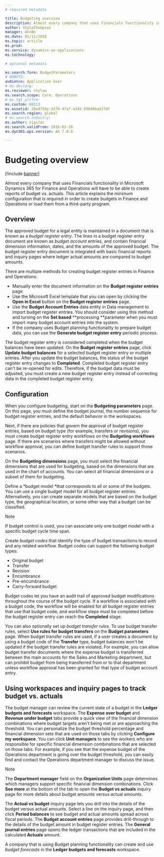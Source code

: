 ```yaml
---
# required metadata

title: Budgeting overview
description: Almost every company that uses Financials functionality in Microsoft Dynamics 365 for Finance and Operations will have to be able to create reports of budget vs. actuals. This article explains the minimum configuration that is required in order to create budgets in Finance and Operations or load them from a third-party program.
author: ShylaThompson
manager: AnnBe
ms.date: 01/11/2018
ms.topic: article
ms.prod: 
ms.service: dynamics-ax-applications
ms.technology: 

# optional metadata

ms.search.form: BudgetParameters
# ROBOTS: 
audience: Application User
# ms.devlang: 
ms.reviewer: shylaw
ms.search.scope: Core, Operations
# ms.tgt_pltfrm: 
ms.custom: 60113
ms.assetid: 28a9793e-d376-47af-a345-69046bad17df
ms.search.region: global
# ms.search.industry: 
ms.author: sigitac
ms.search.validFrom: 2016-02-28
ms.dyn365.ops.version: AX 7.0.0

---
```


# Budgeting overview

[!include [banner](../includes/banner.md)]

Almost every company that uses Financials functionality in Microsoft Dynamics 365 for Finance and Operations will have to be able to create reports of budget vs. actuals. This article explains the minimum configuration that is required in order to create budgets in Finance and Operations or load them from a third-party program.

Overview
--------

The approved budget for a legal entity is maintained in a document that is known as a *budget register entry*. The lines in a budget register entry document are known as *budget account* entries, and contain financial dimension information, dates, and the amounts of the approved budget. The budget register entry document is integrated with basic financial reports and inquiry pages where ledger actual amounts are compared to budget amounts. 

There are multiple methods for creating budget register entries in Finance and Operations:

-   Manually enter the document information on the **Budget register entries** page.
-   Use the Microsoft Excel template that you can open by clicking the **Open in Excel** button on the **Budget register entries** page.
-   Use the **Budget Account Entries** data entity in Data management to import budget register entries. You should consider using this method and turning on the **Set based** **processing **parameter when you must import many budget account entries into the system.
-   If the company uses Budget planning functionality to prepare budget data, you can use the **Generate budget register entry** periodic process.

The budget register entry is considered completed when the budget balances have been updated. On the **Budget register entries** page, click **Update budget balances** for a selected budget register entry or multiple entries. After you update the budget balances, the status of the budget register entry changes to **Completed**. Completed budget register entry can't be re-opened for edits. Therefore, if the budget data must be adjusted, you must create a new budget register entry instead of correcting data in the completed budget register entry.

## Configuration
When you configure budgeting, start on the **Budgeting parameters** page. On this page, you must define the budget journal, the number sequence for budget register entries, and the default behavior in the workspaces.

Next, if there are policies that govern the approval of budget register entries, based on budget type (for example, transfers or revisions), you must create budget register entry workflows on the **Budgeting workflows** page. If there are scenarios where transfers might be allowed without workflow approval, you can define budget transfer rules to support those scenarios. 

On the **Budgeting dimensions** page, you must select the financial dimensions that are used for budgeting, based on the dimensions that are used in the chart of accounts. You can select all financial dimensions or a subset of them for budgeting.

Define a *budget model *that corresponds to all or some of the budgets. You can use a single budget model for all budget register entries. Alternatively, you can create separate models that are based on the budget type, the geographical location, or some other way that a budget can be classified. 

> [!NOTE] 
> If budget control is used, you can associate only one budget model with a specific budget cycle time span. 

Create *budget codes* that identify the type of budget transactions to record and any related workflow. Budget codes can support the following budget types:

-   Original budget
-   Transfer
-   Revision
-   Encumbrance
-   Pre-encumbrance
-   Carry-forward budget

Budget codes let you have an audit trail of approved budget modifications throughout the course of the budget cycle. If a workflow is associated with a budget code, the workflow will be enabled for all budget register entries that use that budget code, and workflow steps must be completed before the budget register entry can reach the **Completed** stage.  

You can also optionally set up *budget transfer rules*. To use budget transfer rules, select **Use rules for budget transfers** on the **Budget parameters** page. When budget transfer rules are used, if a user creates a document by using a budget code of the **Transfer** type, budget balances won't be updated if the budget transfer rules are violated. For example, you can allow budget transfer documents where the expense budget is transferred between the main accounts for the Sales and Marketing department, but can prohibit budget from being transferred from or to that department unless workflow approval has been granted for that type of budget account entry.

## Using workspaces and inquiry pages to track budget vs. actuals
The budget manager can review the current state of a budget in the **Ledger budgets and forecasts** workspace. The **Expense over budget** and **Revenue under budget** tabs provide a quick view of the financial dimension combinations where budget targets aren't being met or are approaching the threshold. You can personalize the budget threshold percentage and financial dimension sets that are used on those tabs by clicking **Configure my workspace**. You can click **Unit managers** to see the workers who are responsible for specific financial dimension combinations that are selected on those tabs. For example, if you see that the expense budget of the Operations department is going over the budget threshold, you can easily find and contact the Operations department manager to discuss the issue. 

> [!NOTE] 
> The **Department manager** field on the **Organization Units** page determines which managers support specific financial dimension combinations. Click **See more** at the bottom of the tab to open the **Budget vs actuals** inquiry page for more details about budget amounts versus actual amounts. 

The **Actual vs budget** inquiry page lets you drill into the details of the budget versus actual amounts. Select a line on the inquiry page, and then click **Period balances** to see budget and actual amounts spread across fiscal periods. The **Budget account entries** page provides drill-through to the details of the budget amount in budget register entries. The **General journal entries** page opens the ledger transactions that are included in the calculated **Actuals** amount. 

A company that is using Budget planning functionality can create and use *budget forecasts* in the **Ledger budgets and forecasts** workspace.



